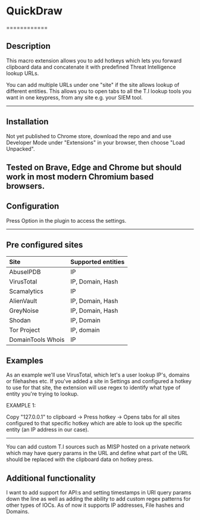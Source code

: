 # QuickDraw
============

## Description ## 
This macro extension allows you to add hotkeys which lets you forward clipboard data
and concatenate it with predefined Threat Intelligence lookup URLs.

You can add multiple URLs under one "site" if the site allows lookup of different entities.
This allows you to open tabs to all the T.I lookup tools you want in one keypress, from any site e.g. 
your SIEM tool. 

---

## Installation ## 
Not yet published to Chrome store, download the repo and and use Developer Mode under "Extensions" in your browser,
then choose "Load Unpacked".  

Tested on Brave, Edge and Chrome but should work in most modern Chromium based browsers.
---

## Configuration ##
Press Option in the plugin to access the settings.

---

## Pre configured sites ##

| Site                 | Supported entities                                   |
| :------------------- | :----------------------------------------------------|
| AbuseIPDB            | IP                                                   |
| VirusTotal           | IP, Domain, Hash                                     |
| Scamalytics          | IP                                                   |
| AlienVault           | IP, Domain, Hash                                     |
| GreyNoise            | IP, Domain, Hash                                     |
| Shodan               | IP, Domain                                           |
| Tor Project          | IP, domain                                           |
| DomainTools Whois    | IP                                                   |

## Examples ## 

As an example we'll use VirusTotal, which let's a user lookup IP's, domains or filehashes etc.
If you've added a site in Settings and configured a hotkey to use for that site, the extension will
use regex to identify what type of entity you're trying to lookup.

EXAMPLE 1:

Copy "127.0.0.1" to clipboard -> Press hotkey -> Opens tabs for all sites configured to that specific hotkey
which are able to look up the specific entity (an IP address in our case).

---

You can add custom T.I sources such as MISP hosted on a private network which may have query params in the URL and define what part of the URL should be
replaced with the clipboard data on hotkey press.

## Additional functionality ##

I want to add support for API:s and setting timestamps in URI query params down the line as well as adding the ability to add custom
regex patterns for other types of IOCs.
 As of now it supports IP addresses, File hashes and Domains.